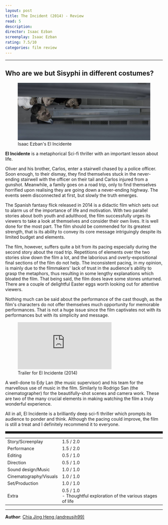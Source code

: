 ```yaml
---
layout: post
title: The Incident (2014) - Review
read: 5
description:
director: Isaac Ezban
screenplay: Isaac Ezban
rating: 7.5/10
categories: film review
---
```


---

## Who are we but Sisyphi in different costumes?

<figure class="film">
  <img src="/assets/images/posts/5_R_TheIncident/post.jpg" alt="The Incident movie still">
  <figcaption><i class="fa-solid fa-film"></i> Isaac Ezban's El Incidente </figcaption>
</figure>

**El Incidente** is a metaphorical Sci-fi thriller with an important lesson about life. 

Oliver and his brother, Carlos, enter a stairwell chased by a police officer. Soon enough, to their dismay, they find themselves stuck in the never-ending stairwell with the officer on their tail and Carlos injured from a gunshot. Meanwhile, a family goes on a road trip, only to find themselves horrified upon realising they are going down a never-ending highway. The events seem disconnected at first, but slowly the truth emerges.

The Spanish fantasy flick released in 2014 is a didactic film which sets out to alarm us of the importance of life and motivation. With two parallel stories about both youth and adulthood, the film successfully urges its viewers to take a look at themselves and consider their own lives. It is well done for the most part. The film should be commended for its greatest strength, that is its ability to convey its core message intriguingly despite its limited budget and elements.

The film, however, suffers quite a bit from its pacing especially during the second story about the road trip. Repetitions of elements over the two stories slow down the film a lot, and the laborious and overly-expositional final sections of the film do not help. The inconsistent pacing, in my opinion, is mainly due to the filmmakers' lack of trust in the audience's ability to grasp the metaphors, thus resulting in some lengthy explanations which bloated the film. That being said, the film does leave some stones unturned. There are a couple of delightful Easter eggs worth looking out for attentive viewers.

Nothing much can be said about the performance of the cast though, as the film's characters do not offer themselves much opportunity for memorable performances. That is not a huge issue since the film captivates not with its performances but with its simplicity and message.

<div class="film-trailer">
<figure>
  <iframe src="https://www.youtube.com/embed/azVTRz-RXho" title="YouTube video player" frameborder="0" allow="accelerometer; autoplay; clipboard-write; encrypted-media; gyroscope; picture-in-picture; web-share" allowfullscreen></iframe>
  <figcaption><i class="fa-brands fa-youtube"></i> Trailer for El Incidente (2014)</figcaption>
</figure>
</div>

A well-done to Edy Lan (the music supervisor) and his team for the marvellous use of music in the film. Similarly to Rodrigo San (the cinematographer) for the beautifully-shot scenes and camera work. These are two of the many crucial elements in making watching the film a truly wonderful experience.

All in all, El Incidente is a brilliantly deep sci-fi thriller which prompts its audience to ponder and think. Although the pacing could improve, the film is still a treat and I definitely recommend it to everyone.

<hr style="border-style: dashed">

<table class="table table-sm table-striped table-hover">
  <tbody>
    <tr>
      <td>Story/Screenplay</td>
      <td>1.5 / 2.0</td>
    </tr>
    <tr>
      <td>Performance</td>
      <td>1.5 / 2.0</td>
    </tr>
    <tr>
      <td>Editing</td>
      <td>0.5 / 1.0</td>
    </tr>
    <tr>
      <td>Direction</td>
      <td>0.5 / 1.0</td>
    </tr>
    <tr>
      <td>Sound design/Music</td>
      <td>1.0 / 1.0</td>
    </tr>
    <tr>
      <td>Cinematography/Visuals</td>
      <td>1.0 / 1.0</td>
    </tr>
    <tr>
      <td>Set/Production</td>
      <td>1.0 / 1.0</td>
    </tr>
    <tr>
      <td>Extra</td>
      <td>0.5 / 1.0 <br /> - Thoughtful exploration of the various stages of life</td>
    </tr>
  </tbody>
</table>

---

**Author**: <a href="https://github.com/andreusjh99" target="_blank">Chia Jing Heng (andreusjh99)</a>